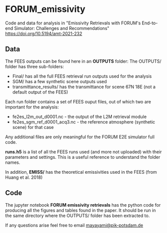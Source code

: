 # FORUM_emissivity
Code and data for analysis in "Emissivity Retrievals with FORUM's End-to-end Simulator: Challenges and Recommendations"
https://doi.org/10.5194/amt-2021-232

## Data
The FEES outputs can be found here in an **OUTPUTS** folder:
The OUTPUTS/ folder has three sub-folders: 
- Final/ has all the full FEES retrieval run outputs used for the analysis
- SGM/ has a few synthetic scene outputs used
- transmittance_results/ has the transmittance for scene 67N 18E (not a default output of the FEES)

Each run folder contains a set of FEES ouput files, out of which two are important for the analysis:
- fe2es_l2m_out_d0001.nc - the output of the L2M retrieval module
- fe2es_sgm_ref_d0001_acq3.nc - the reference atmosphere (synthetic scene) for that case

Any additional files are only meaningful for the FORUM E2E simulator full code.

**runs.h5** is a list of all the FEES runs used (and more not uploaded) with their parameters and settings. This is a useful reference to understand the folder names.

In addition, **EMISS/** has the theoretical emissivities used in the FEES (from Huang et al. 2018)

## Code
The jupyter notebook **FORUM emissivity retrievals** has the python code for producing all the figures and tables found in the paper. It should be run in the same directory where the OUTPUTS/ folder has been extracted to.

If any questions arise feel free to email mayayami@pik-potsdam.de
